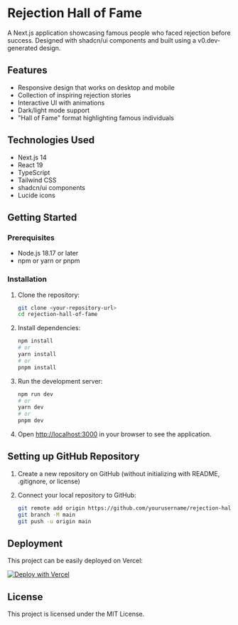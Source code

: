 # Rejection Hall of Fame

A Next.js application showcasing famous people who faced rejection before success. Designed with shadcn/ui components and built using a v0.dev-generated design.

## Features

- Responsive design that works on desktop and mobile
- Collection of inspiring rejection stories
- Interactive UI with animations
- Dark/light mode support
- "Hall of Fame" format highlighting famous individuals

## Technologies Used

- Next.js 14
- React 19
- TypeScript
- Tailwind CSS
- shadcn/ui components
- Lucide icons

## Getting Started

### Prerequisites

- Node.js 18.17 or later
- npm or yarn or pnpm

### Installation

1. Clone the repository:
   ```bash
   git clone <your-repository-url>
   cd rejection-hall-of-fame
   ```

2. Install dependencies:
   ```bash
   npm install
   # or
   yarn install
   # or
   pnpm install
   ```

3. Run the development server:
   ```bash
   npm run dev
   # or
   yarn dev
   # or
   pnpm dev
   ```

4. Open [http://localhost:3000](http://localhost:3000) in your browser to see the application.

## Setting up GitHub Repository

1. Create a new repository on GitHub (without initializing with README, .gitignore, or license)

2. Connect your local repository to GitHub:
   ```bash
   git remote add origin https://github.com/yourusername/rejection-hall-of-fame.git
   git branch -M main
   git push -u origin main
   ```

## Deployment

This project can be easily deployed on Vercel:

[![Deploy with Vercel](https://vercel.com/button)](https://vercel.com/new/git/external?repository-url=https%3A%2F%2Fgithub.com%2Fyourusername%2Frejection-hall-of-fame)

## License

This project is licensed under the MIT License.
